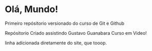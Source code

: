 # Olá, Mundo!
Primeiro repósitorio versionado do curso de Git e Github

Repósitorio Criado assistindo Gustavo Guanabara Curso em Video!

linha adicionada diretamente do site, que tooop.
